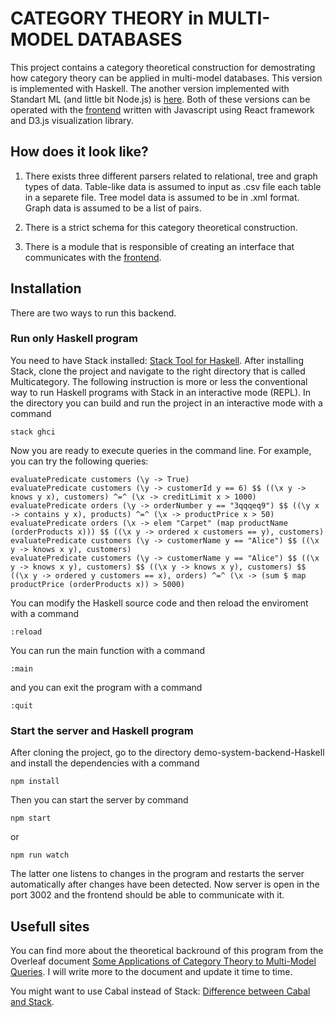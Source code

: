 # CATEGORY THEORY in MULTI-MODEL DATABASES

This project contains a category theoretical construction for demostrating how category theory can be applied in multi-model databases. This version is implemented with Haskell. The another version implemented with Standart ML (and little bit Node.js) is [here](https://github.com/valterUo/demo-system-backend). Both of these versions can be operated with the [frontend](https://github.com/valterUo/demo-system-frontend) written with Javascript using React framework and D3.js visualization library.

## How does it look like?

1. There exists three different parsers related to relational, tree and graph types of data. Table-like data is assumed to input as .csv file each table in a separete file. Tree model data is assumed to be in .xml format. Graph data is assumed to be a list of pairs.

2. There is a strict schema for this category theoretical construction.

3. There is a module that is responsible of creating an interface that communicates with the [frontend](https://github.com/valterUo/demo-system-frontend).

## Installation

There are two ways to run this backend.

### Run only Haskell program

You need to have Stack installed: [Stack Tool for Haskell](https://docs.haskellstack.org/en/stable/README/). After installing Stack, clone the project and navigate to the right directory that is called Multicategory. The following instruction is more or less the conventional way to run Haskell programs with Stack in an interactive mode (REPL). In the directory you can build and run the project in an interactive mode with a command 

```
stack ghci
```
Now you are ready to execute queries in the command line. For example, you can try the following queries:

```
evaluatePredicate customers (\y -> True)
evaluatePredicate customers (\y -> customerId y == 6) $$ ((\x y -> knows y x), customers) ^=^ (\x -> creditLimit x > 1000)
evaluatePredicate orders (\y -> orderNumber y == "3qqqeq9") $$ ((\y x -> contains y x), products) ^=^ (\x -> productPrice x > 50)
evaluatePredicate orders (\x -> elem "Carpet" (map productName (orderProducts x))) $$ ((\x y -> ordered x customers == y), customers)
evaluatePredicate customers (\y -> customerName y == "Alice") $$ ((\x y -> knows x y), customers)
evaluatePredicate customers (\y -> customerName y == "Alice") $$ ((\x y -> knows x y), customers) $$ ((\x y -> knows x y), customers) $$ ((\x y -> ordered y customers == x), orders) ^=^ (\x -> (sum $ map productPrice (orderProducts x)) > 5000)
```
You can modify the Haskell source code and then reload the enviroment with a command

```
:reload
```

You can run the main function with a command 
```
:main
```
and you can exit the program with a command

```
:quit
```

### Start the server and Haskell program

After cloning the project, go to the directory demo-system-backend-Haskell and install the dependencies with a command

```
npm install
```

Then you can start the server by command
```
npm start
```
or
```
npm run watch
```
The latter one listens to changes in the program and restarts the server automatically after changes have been detected. Now server is open in the port 3002 and the frontend should be able to communicate with it.

## Usefull sites

You can find more about the theoretical backround of this program from the Overleaf document [Some Applications of Category Theory to Multi-Model Queries](https://www.overleaf.com/read/kqvkvrhcnmxv). I will write more to the document and update it time to time.

You might want to use Cabal instead of Stack: [Difference between Cabal and Stack](https://stackoverflow.com/questions/30913145/what-is-the-difference-between-cabal-and-stack).
